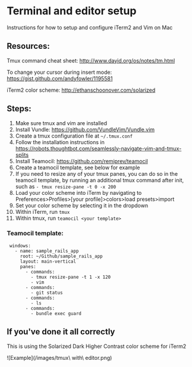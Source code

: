 # Terminal and editor setup
Instructions for how to setup and configure iTerm2 and Vim on Mac

## Resources:
Tmux command cheat sheet:
http://www.dayid.org/os/notes/tm.html

To change your cursor during insert mode:
https://gist.github.com/andyfowler/1195581

iTerm2 color scheme:
http://ethanschoonover.com/solarized

## Steps:

1. Make sure tmux and vim are installed
2. Install Vundle: https://github.com/VundleVim/Vundle.vim
3. Create a tmux configuration file at `~/.tmux.conf`
4. Follow the installation instructions in https://robots.thoughtbot.com/seamlessly-navigate-vim-and-tmux-splits
5. Install Teamocil: https://github.com/remiprev/teamocil
6. Create a teamocil template, see below for example
7. If you need to resize any of your tmux panes, you can do so in the
   teamocil template, by running an additional tmux command after init,
such as `- tmux resize-pane -t 0 -x 200`
8. Load your color scheme into iTerm by navigating to
   Preferences>Profiles>[your profile]>colors>load presets>import
9. Set your color scheme by selecting it in the dropdown
10. Within iTerm, run `tmux`
11. Within tmux, run `teamocil <your template>`

### Teamocil template:
```
 windows:
   - name: sample_rails_app
     root: ~/Github/sample_rails_app
     layout: main-vertical
     panes:
       - commands:
         - tmux resize-pane -t 1 -x 120
         - vim
       - commands:
         - git status
       - commands:
         - ls
       - commands:
         - bundle exec guard
```

## If you've done it all correctly
This is using the Solarized Dark Higher Contrast color scheme for iTerm2

![Example](/images/tmux\ with\ editor.png)
